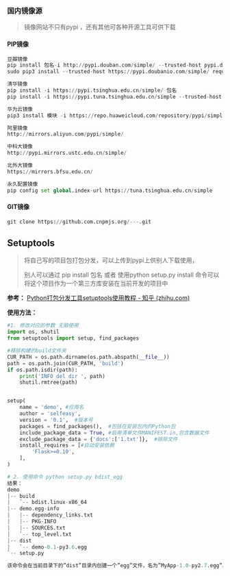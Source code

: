 ### 国内镜像源

> 镜像网站不只有pypi ，还有其他可各种开源工具可供下载

#### PIP镜像

```python
豆瓣镜像
pip install 包名-i http://pypi.douban.com/simple/ --trusted-host pypi.douban.com
sudo pip3 install --trusted-host https://pypi.doubanio.com/simple/ requests

清华镜像
pip install -i https://pypi.tsinghua.edu.cn/simple/ 包名
pip install -i https://pypi.tuna.tsinghua.edu.cn/simple --trusted-host pypi.tuna.tsinghua.edu.cn 模块名

华为云镜像
pip3 install 模块 -i https://repo.huaweicloud.com/repository/pypi/simple

阿里镜像
http://mirrors.aliyun.com/pypi/simple/

中科大镜像
http://pypi.mirrors.ustc.edu.cn/simple/

北外大镜像
https://mirrors.bfsu.edu.cn/

永久配置镜像
pip config set global.index-url https://tuna.tsinghua.edu.cn/simple
```

#### GIT镜像  

```python
git clone https://github.com.cnpmjs.org/---.git
```



## Setuptools

> 将自己写的项目包打包分发，可以上传到pypi上供别人下载使用，
>
> 别人可以通过 pip install 包名 或者 使用python setup.py install 命令可以将这个项目作为一个第三方库安装在当前开发的项目中

**参考：** [Python打包分发工具setuptools使用教程 - 知乎 (zhihu.com)](https://zhuanlan.zhihu.com/p/162842824)



**使用方法：** 

```python
#1. 修改对应的参数 无脑使用
import os, shutil
from setuptools import setup, find_packages

#移除构建的build文件夹
CUR_PATH = os.path.dirname(os.path.abspath(__file__))
path = os.path.join(CUR_PATH, 'build')
if os.path.isdir(path):
    print('INFO del dir ', path) 
    shutil.rmtree(path)


setup(
    name = 'demo', #应用名
    author = 'selfeasy',
    version = '0.1',  #版本号
    packages = find_packages(),  #包括在安装包内的Python包
    include_package_data = True, #启用清单文件MANIFEST.in,包含数据文件
    exclude_package_data = {'docs':['1.txt']},  #排除文件
    install_requires = [#自动安装依赖
        'Flask>=0.10',
    ],
)

# 2. 使用命令 python setup.py bdist_egg
结果：
demo
|-- build
|   `-- bdist.linux-x86_64
|-- demo.egg-info
|   |-- dependency_links.txt
|   |-- PKG-INFO
|   |-- SOURCES.txt
|   `-- top_level.txt
|-- dist
|   `-- demo-0.1-py3.6.egg
`-- setup.py

该命令会在当前目录下的”dist”目录内创建一个”egg”文件，名为”MyApp-1.0-py2.7.egg”。 文件名格式就是”应用名-版本号-Python版本.egg”，我本地Python版本是2.7。 同时你会注意到，当前目录多了”build”和”MyApp.egg-info”子目录来存放打包的中间结果
```



